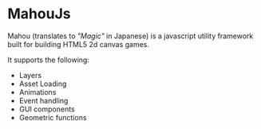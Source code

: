 # MahouJs
Mahou (translates to *"Magic"* in Japanese) is a javascript utility framework built for building HTML5 2d canvas games.

It supports the following:

* Layers
* Asset Loading
* Animations
* Event handling
* GUI components
* Geometric functions
